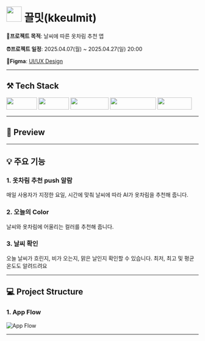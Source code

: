 # <img width="40" height="40" src="https://github.com/user-attachments/assets/0414693f-de04-4b9e-a4e9-f509227423e3"> 끌밋(kkeulmit)

**🎯프로젝트 목적**: 날씨에 따른 옷차림 추천 앱

**⏰프로젝트 일정**: 2025.04.07(월) ~ 2025.04.27(일) 20:00

**🔗Figma**: [UI/UX Design](https://www.figma.com/design/gLD2KopECJTbB0BCNUfYjF/%EB%81%8C%EB%B0%8B?node-id=0-1&t=34bb4PYJLtHmvUEM-1)

***

## ⚒️ Tech Stack

<img width="80" height="32" src="https://img.shields.io/badge/Swift-F05138.svg?&logo=swift&logoColor=fff"> <img width="80" height="32" src="https://img.shields.io/badge/UIKit-2396F3.svg?&logo=uikit&logoColor=fff"> <img width="100" height="32" src="https://img.shields.io/badge/SanpKit-47E4E0.svg?&logo=swift&logoColor=fff"> <img width="120" height="32" src="https://img.shields.io/badge/Alamofire-47E4E0.svg?&logo=swift&logoColor=fff"> <img width="90" height="32" src="https://img.shields.io/badge/Lottie-00DDB3.svg?&logo=lottiefiles&logoColor=fff">

***

## 📱 Preview

***

## 💡 주요 기능

### 1. 옷차림 추천 push 알람
매일 사용자가 지정한 요일, 시간에 맞춰 날씨에 따라 AI가 옷차림을 추천해 줍니다.

### 2. 오늘의 Color
날씨와 옷차림에 어울리는 컬러를 추천해 줍니다.

### 3. 날씨 확인
오늘 날씨가 흐린지, 비가 오는지, 맑은 날인지 확인할 수 있습니다.
최저, 최고 및 평균 온도도 알려드려요

***

## 💻 Project Structure

### 1. App Flow
![App Flow](https://github.com/user-attachments/assets/a427c655-121e-4abe-87fe-762af0028353)

***

